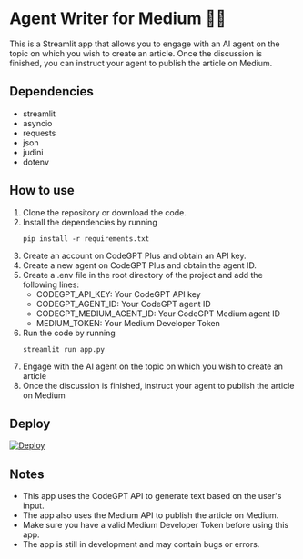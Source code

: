 # Agent Writer for Medium 📝🤖

This is a Streamlit app that allows you to engage with an AI agent on the topic on which you wish to create an article. Once the discussion is finished, you can instruct your agent to publish the article on Medium.

## Dependencies

- streamlit
- asyncio
- requests
- json
- judini
- dotenv

## How to use

1. Clone the repository or download the code.
2. Install the dependencies by running 
   ```
   pip install -r requirements.txt 
   ```
3. Create an account on CodeGPT Plus and obtain an API key.
4. Create a new agent on CodeGPT Plus and obtain the agent ID.
5. Create a .env file in the root directory of the project and add the following lines:
    - CODEGPT_API_KEY: Your CodeGPT API key
    - CODEGPT_AGENT_ID: Your CodeGPT agent ID
    - CODEGPT_MEDIUM_AGENT_ID: Your CodeGPT Medium agent ID
    - MEDIUM_TOKEN: Your Medium Developer Token
6. Run the code by running 
   ```
   streamlit run app.py 
   ```
7. Engage with the AI agent on the topic on which you wish to create an article
8. Once the discussion is finished, instruct your agent to publish the article on Medium

## Deploy

[![Deploy](https://www.herokucdn.com/deploy/button.svg)](https://heroku.com/deploy?template=https://github.com/JudiniLabs/cookbook/tree/main/examples/agents/streamlit_medium_writer_chat)

## Notes

- This app uses the CodeGPT API to generate text based on the user's input.
- The app also uses the Medium API to publish the article on Medium.
- Make sure you have a valid Medium Developer Token before using this app.
- The app is still in development and may contain bugs or errors.